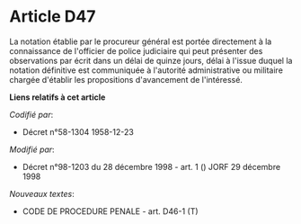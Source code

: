 # Article D47

La notation établie par le procureur général est portée directement à la connaissance de l'officier de police judiciaire qui
peut présenter des observations par écrit dans un délai de quinze jours, délai à l'issue duquel la notation définitive est
communiquée à l'autorité administrative ou militaire chargée d'établir les propositions d'avancement de l'intéressé.

**Liens relatifs à cet article**

_Codifié par_:

  - Décret n°58-1304 1958-12-23

_Modifié par_:

  - Décret n°98-1203 du 28 décembre 1998 - art. 1 () JORF 29 décembre 1998

_Nouveaux textes_:

  - CODE DE PROCEDURE PENALE - art. D46-1 (T)
